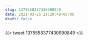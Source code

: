 ```yaml
---
slug: 1375558377430990849
date: 2021-03-26 21:20:48+00:00
draft: false
---
```


{{< tweet 1375558377430990849 >}}
